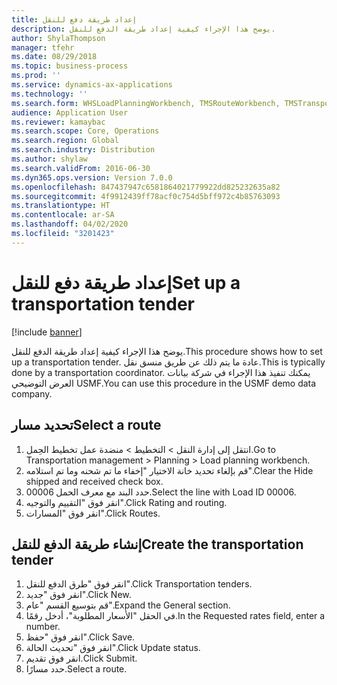 ```yaml
---
title: إعداد طريقة دفع للنقل
description: يوضح هذا الإجراء كيفية إعداد طريقة الدفع للنقل‬.
author: ShylaThompson
manager: tfehr
ms.date: 08/29/2018
ms.topic: business-process
ms.prod: ''
ms.service: dynamics-ax-applications
ms.technology: ''
ms.search.form: WHSLoadPlanningWorkbench, TMSRouteWorkbench, TMSTransportationTender
audience: Application User
ms.reviewer: kamaybac
ms.search.scope: Core, Operations
ms.search.region: Global
ms.search.industry: Distribution
ms.author: shylaw
ms.search.validFrom: 2016-06-30
ms.dyn365.ops.version: Version 7.0.0
ms.openlocfilehash: 847437947c6581864021779922dd825232635a82
ms.sourcegitcommit: 4f9912439ff78acf0c754d5bff972c4b85763093
ms.translationtype: HT
ms.contentlocale: ar-SA
ms.lasthandoff: 04/02/2020
ms.locfileid: "3201423"
---
```

# <a name="set-up-a-transportation-tender"></a><span data-ttu-id="96af0-103">إعداد طريقة دفع للنقل</span><span class="sxs-lookup"><span data-stu-id="96af0-103">Set up a transportation tender</span></span>

[!include [banner](../../includes/banner.md)]

<span data-ttu-id="96af0-104">يوضح هذا الإجراء كيفية إعداد طريقة الدفع للنقل‬.</span><span class="sxs-lookup"><span data-stu-id="96af0-104">This procedure shows how to set up a transportation tender.</span></span> <span data-ttu-id="96af0-105">عادة ما يتم ذلك عن طريق منسق نقل.</span><span class="sxs-lookup"><span data-stu-id="96af0-105">This is typically done by a transportation coordinator.</span></span> <span data-ttu-id="96af0-106">يمكنك تنفيذ هذا الإجراء في شركة بيانات العرض التوضيحي USMF.</span><span class="sxs-lookup"><span data-stu-id="96af0-106">You can use this procedure in the USMF demo data company.</span></span>


## <a name="select-a-route"></a><span data-ttu-id="96af0-107">تحديد مسار</span><span class="sxs-lookup"><span data-stu-id="96af0-107">Select a route</span></span>
1. <span data-ttu-id="96af0-108">انتقل إلى إدارة النقل > التخطيط > منضدة عمل تخطيط الحِمل‬.</span><span class="sxs-lookup"><span data-stu-id="96af0-108">Go to Transportation management > Planning > Load planning workbench.</span></span>
2. <span data-ttu-id="96af0-109">قم بإلغاء تحديد خانة الاختيار "إخفاء ما تم شحنه‬ وما تم استلامه‬".</span><span class="sxs-lookup"><span data-stu-id="96af0-109">Clear the Hide shipped and received check box.</span></span>
3. <span data-ttu-id="96af0-110">حدد البند مع معرف الحمل 00006.</span><span class="sxs-lookup"><span data-stu-id="96af0-110">Select the line with Load ID 00006.</span></span>
4. <span data-ttu-id="96af0-111">انقر فوق "التقييم والتوجيه".</span><span class="sxs-lookup"><span data-stu-id="96af0-111">Click Rating and routing.</span></span>
5. <span data-ttu-id="96af0-112">انقر فوق "المسارات".</span><span class="sxs-lookup"><span data-stu-id="96af0-112">Click Routes.</span></span>

## <a name="create-the-transportation-tender"></a><span data-ttu-id="96af0-113">إنشاء طريقة الدفع للنقل</span><span class="sxs-lookup"><span data-stu-id="96af0-113">Create the transportation tender</span></span>
1. <span data-ttu-id="96af0-114">انقر فوق "طرق الدفع للنقل".</span><span class="sxs-lookup"><span data-stu-id="96af0-114">Click Transportation tenders.</span></span>
2. <span data-ttu-id="96af0-115">انقر فوق "جديد".</span><span class="sxs-lookup"><span data-stu-id="96af0-115">Click New.</span></span>
3. <span data-ttu-id="96af0-116">قم بتوسيع القسم "عام".</span><span class="sxs-lookup"><span data-stu-id="96af0-116">Expand the General section.</span></span>
4. <span data-ttu-id="96af0-117">في الحقل "الأسعار المطلوبة‬"، أدخل رقمًا.</span><span class="sxs-lookup"><span data-stu-id="96af0-117">In the Requested rates field, enter a number.</span></span>
5. <span data-ttu-id="96af0-118">انقر فوق "حفظ".</span><span class="sxs-lookup"><span data-stu-id="96af0-118">Click Save.</span></span>
6. <span data-ttu-id="96af0-119">انقر فوق "تحديث الحالة".</span><span class="sxs-lookup"><span data-stu-id="96af0-119">Click Update status.</span></span>
7. <span data-ttu-id="96af0-120">انقر فوق تقديم.</span><span class="sxs-lookup"><span data-stu-id="96af0-120">Click Submit.</span></span>
8. <span data-ttu-id="96af0-121">حدد مسارًا.</span><span class="sxs-lookup"><span data-stu-id="96af0-121">Select a route.</span></span>

